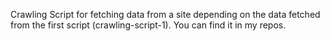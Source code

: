 Crawling Script for fetching data from a site depending on the data fetched from the first script (crawling-script-1). You can find it in my repos.
